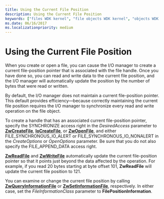 ```yaml
---
title: Using the Current File Position
description: Using the Current File Position
keywords: ["files WDK kernel", "file objects WDK kernel", "objects WDK file objects", "file handles WDK kernel", "handle to file WDK kernel", "current file positions WDK kernel", "file positions WDK kernel"]
ms.date: 06/16/2017
ms.localizationpriority: medium
---
```


# Using the Current File Position





When you create or open a file, you can cause the I/O manager to create a current file-position pointer that is associated with the file handle. Once you have done so, you can read and write data to the current file position, and the I/O manager will automatically update the position by the number of bytes that were read or written.

By default, the I/O manager does not maintain a current file-position pointer. This default provides efficiency—because correctly maintaining the current file position requires the I/O manager to synchronize every read and write operation on the file object.

To create a handle that has an associated current file-position pointer, specify the SYNCHRONIZE access right in the *DesiredAccess* parameter to [**ZwCreateFile**](/windows-hardware/drivers/ddi/ntifs/nf-ntifs-ntcreatefile), [**IoCreateFile**](/windows-hardware/drivers/ddi/wdm/nf-wdm-iocreatefile), or [**ZwOpenFile**](/windows-hardware/drivers/ddi/ntifs/nf-ntifs-ntopenfile), and either FILE\_SYNCHRONOUS\_IO\_ALERT or FILE\_SYNCHRONOUS\_IO\_NONALERT in the *CreateOptions* or *OpenOptions* parameter. Be sure that you do not also specify the FILE\_APPEND\_DATA access right.

[**ZwReadFile**](/windows-hardware/drivers/ddi/ntifs/nf-ntifs-ntreadfile) and [**ZwWriteFile**](/windows-hardware/drivers/ddi/ntifs/nf-ntifs-ntwritefile) automatically update the current file-position pointer so that it points just beyond the data affected by the operation. For example, if you read 20 bytes starting at byte offset 101, **ZwReadFile** will update the current file position to 121.

You can examine or change the current file position by calling [**ZwQueryInformationFile**](/windows-hardware/drivers/ddi/ntifs/nf-ntifs-ntqueryinformationfile) or [**ZwSetInformationFile**](/windows-hardware/drivers/ddi/ntifs/nf-ntifs-ntsetinformationfile), respectively. In either case, set the *FileInformationClass* parameter to **FilePositionInformation**.

 

